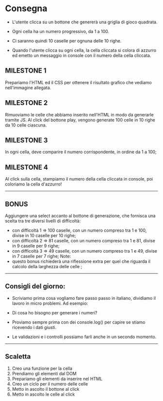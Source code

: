 # Consegna

- L'utente clicca su un bottone che genererà una griglia di gioco quadrata.

- Ogni cella ha un numero progressivo, da 1 a 100.

- Ci saranno quindi 10 caselle per ognuna delle 10 righe.

- Quando l'utente clicca su ogni cella, la cella cliccata si colora di azzurro
  ed emetto un messaggio in console con il numero della cella cliccata.

## MILESTONE 1

Prepariamo l'HTML ed il CSS per ottenere il risultato grafico che vediamo
nell'immagine allegata.

## MILESTONE 2

Rimuoviamo le celle che abbiamo inserito nell'HTML in modo da generarle tramite
JS. Al click del bottone play, vengono generate 100 celle in 10 righe da 10
celle ciascuna.

## MILESTONE 3

In ogni cella, deve comparire il numero corrispondente, in ordine da 1 a 100;

## MILESTONE 4

Al click sulla cella, stampiamo il numero della cella cliccata in console, poi
coloriamo la cella d'azzurro!

<hr>

## BONUS

Aggiungere una select accanto al bottone di generazione, che fornisca una scelta
tra tre diversi livelli di difficoltà:

- con difficoltà 1 => 100 caselle, con un numero compreso tra 1 e 100, divise in
  10 caselle per 10 righe;
- con difficoltà 2 => 81 caselle, con un numero compreso tra 1 e 81, divise in 9
  caselle per 9 righe;
- con difficoltà 3 => 49 caselle, con un numero compreso tra 1 e 49, divise in 7
  caselle per 7 righe; Note:
- questo bonus richiederà una riflessione extra per quel che riguarda il calcolo
della larghezza delle celle ;
<hr>

## Consigli del giorno:

- Scriviamo prima cosa vogliamo fare passo passo in italiano, dividiamo il
  lavoro in micro problemi. Ad esempio:

- Di cosa ho bisogno per generare i numeri?

- Proviamo sempre prima con dei console.log() per capire se stiamo ricevendo i
  dati giusti.

- Le validazioni e i controlli possiamo farli anche in un secondo momento.
<hr>

## Scaletta

1. Creo una funzione per la cella
1. Prendiamo gli elementi dal DOM
1. Prepariamo gli elementi da inserire nel HTML
1. Creo un ciclo per il numero delle celle
1. Metto in ascolto il bottone al click
1. Metto in ascolto le celle al click
